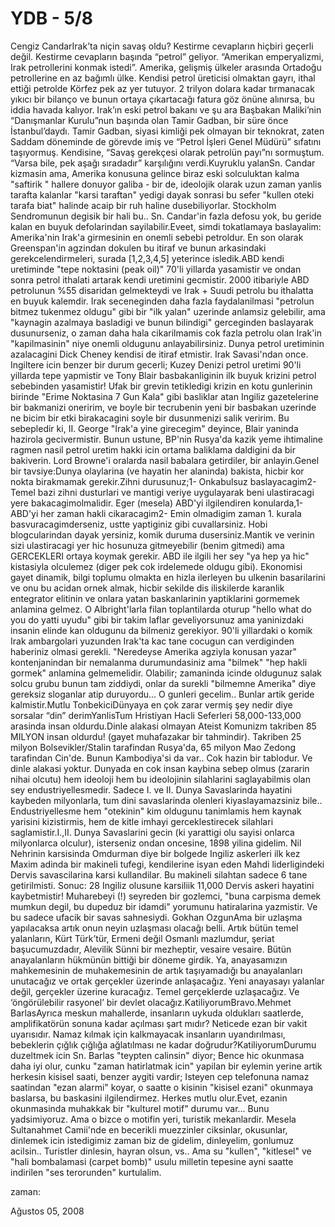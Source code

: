 # YDB - 5/8
Cengiz CandarIrak’ta niçin savaş oldu? Kestirme cevapların hiçbiri  geçerli değil. Kestirme cevapların başında “petrol” geliyor. “Amerikan  emperyalizmi, Irak petrollerini konmak istedi”. Amerika, gelişmiş ülkeler  arasında Ortadoğu petrollerine en az bağımlı ülke. Kendisi petrol üreticisi  olmaktan gayrı, ithal ettiği petrolde Körfez pek az yer tutuyor. 2 trilyon  dolara kadar tırmanacak yıkıcı bir bilanço ve bunun ortaya çıkartacağı fatura  göz önüne alınırsa, bu iddia havada kalıyor. Irak’ın eski petrol bakanı ve  şu ara Başbakan Maliki’nin “Danışmanlar Kurulu”nun başında olan Tamir  Gadban, bir süre önce İstanbul’daydı. Tamir Gadban, siyasi kimliği pek  olmayan bir teknokrat, zaten Saddam döneminde de görevde imiş ve “Petrol  İşleri Genel Müdürü” sıfatını taşıyormuş. Kendisine, “Savaş gerekçesi  olarak petrolün payı”nı sormuştum. “Varsa bile, pek aşağı sıradadır”  karşılığını verdi.Kuyruklu yalanSn. Candar kizmasin ama, Amerika konusuna gelince biraz eski solculuktan kalma "saftirik " hallere donuyor galiba - bir de,  ideolojik olarak uzun zaman yanlis tarafta kalanlar "karsi taraftan" yedigi dayak sonrasi bu sefer "kullen oteki tarafa biat" halinde acaip bir ruh haline dusebiliyorlar.  Stockholm Sendromunun degisik bir hali bu.. Sn. Candar'in fazla defosu yok, bu geride kalan en buyuk defolarindan sayilabilir.Eveet, simdi tokatlamaya baslayalim: Amerika'nin Irak'a girmesinin en onemli sebebi petroldur. En son olarak Greenspan'in agzindan dokulen bu itiraf ve bunun arkasindaki gerekcelendirmeleri, surada [1,2,3,4,5] yeterince isledik.ABD kendi uretiminde "tepe noktasini (peak oil)" 70'li yillarda yasamistir ve ondan sonra petrol ithalati artarak kendi uretimini gecmistir. 2000 itibariyle ABD petrolunun %55 disaridan gelmekteydi ve Irak + Suudi petrolu bu ithalatta en buyuk kalemdir. Irak seceneginden daha fazla faydalanilmasi "petrolun bitmez tukenmez oldugu" gibi bir "ilk yalan" uzerinde anlamsiz gelebilir, ama "kaynagin azalmaya basladigi ve bunun bilindigi" gerceginden baslayarak dusunurseniz, o zaman daha hala cikarilmamis cok fazla petrolu olan Irak'in "kapilmasinin" niye onemli oldugunu anlayabilirsiniz. Dunya petrol uretiminin azalacagini Dick Cheney kendisi de itiraf etmistir.  Irak Savasi'ndan once. Ingiltere icin benzer bir durum gecerli; Kuzey Denizi petrol uretimi 90'li yillarda tepe yapmistir ve Tony Blair basbakanliginin ilk buyuk krizini petrol sebebinden yasamistir! Ufak bir grevin tetikledigi krizin en kotu gunlerinin birinde "Erime Noktasina 7 Gun Kala" gibi basliklar atan Ingiliz gazetelerine bir bakmanizi oneririm, ve boyle bir tecrubenin yeni bir basbakan uzerinde ne bicim bir etki birakacagini soyle bir dusunmenizi salik veririm. Bu sebepledir ki, II. George "Irak'a yine girecegim" deyince,  Blair yaninda hazirola gecivermistir. Bunun ustune, BP'nin Rusya'da kazik yeme ihtimaline ragmen nasil petrol uretim hakki icin ortama baliklama daldigini da bir bakiverin. Lord Browne'i oralarda nasil babalara getirdiler, bir anlayin.Genel bir tavsiye:Dunya olaylarina (ve hayatin her alaninda) bakista, hicbir kor nokta birakmamak gerekir.Zihni durusunuz;1- Onkabulsuz baslayacagim2- Temel bazi zihni dusturlari  ve mantigi veriye uygulayarak beni ulastiracagi yere bakacagimolmalidir. Eger (mesela) ABD'yi ilgilendiren konularda,1- ABD'yi her zaman hakli cikaracagim2- Emin olmadigim zaman 1. kurala basvuracagimderseniz, ustte yaptiginiz gibi cuvallarsiniz. Hobi blogcularindan dayak yersiniz, komik duruma dusersiniz.Mantik ve verinin sizi ulastiracagi yer hic hosunuza gitmeyebilir (benim gitmedi) ama GERCEKLERI ortaya koymak gerekir. ABD ile ilgili her sey "ya hep ya hic" kistasiyla olculemez (diger pek cok irdelemede oldugu gibi). Ekonomisi gayet dinamik, bilgi toplumu olmakta en hizla ilerleyen bu ulkenin basarilarini ve onu bu acidan ornek almak, hicbir sekilde dis iliskilerde karanlik entegrator elitinin  ve onlara yatan baskanlarinin yaptiklarini gormemek anlamina gelmez. O Albright'larla filan toplantilarda oturup  "hello what do you do yatti uyudu" gibi bir takim laflar geveliyorsunuz ama yaninizdaki insanin elinde kan oldugunu da bilmeniz gerekiyor. 90'li yillardaki o  komik Irak ambargolari yuzunden  Irak'ta kac tane cocugun can verdiginden haberiniz olmasi gerekli. "Neredeyse Amerika agziyla konusan yazar" kontenjanindan bir nemalanma durumundasiniz ama "bilmek" "hep hakli gormek" anlamina gelmemelidir. Olabilir; zamaninda icinde oldugunuz salak solcu grubu bunun tam ziddiydi, onlar da surekli "bilmemne Amerika" diye gereksiz sloganlar atip duruyordu... O gunleri gecelim.. Bunlar artik geride kalmistir.Mutlu TonbekiciDünyaya en çok zarar vermiş şey nedir diye sorsalar “din” derimYanlisTum Hristiyan Hacli Seferleri 58,000-133,000 arasinda insan oldurdu.Dinle alakasi olmayan Ateist Komunizm takriben 85 MILYON insan oldurdu! (gayet muhafazakar bir tahmindir). Takriben 25 milyon Bolsevikler/Stalin tarafindan Rusya'da, 65 milyon Mao Zedong tarafindan Cin'de. Bunun Kambodiya'si da var.. Cok hazin bir tablodur. Ve dinle alakasi yoktur. Dunyada en cok insan kaybina sebep olmus (zararin nihai olcutu) hem ideoloji hem bu ideolojinin silahlarini saglayabilmis olan sey endustriyellesmedir. Sadece I. ve II. Dunya Savaslarinda hayatini kaybeden milyonlarla, tum dini savaslarinda olenleri kiyaslayamazsiniz bile..  Endustriyellesme hem "otekinin" kim oldugunu tanimlamis hem kaynak yarisini kizistirmis, hem de kitle imhayi gerceklestirecek silahlari saglamistir.I.,II. Dunya Savaslarini gecin (ki yarattigi olu sayisi onlarca milyonlarca olculur), isterseniz ondan oncesine, 1898 yilina gidelim. Nil Nehrinin karsisinda Omdurman diye bir bolgede Ingiliz askerleri ilk kez Maxim adinda bir makineli tufegi, kendilerine isyan eden Mahdi liderligindeki Dervis savascilarina karsi kullandilar. Bu makineli silahtan sadece 6 tane getirilmisti. Sonuc: 28 Ingiliz olusune karsiliik 11,000 Dervis askeri hayatini kaybetmistir! Muharebeyi (!) seyreden bir gozlemci, "buna carpisma demek mumkun degil, bu dupeduz bir idamdi" yorumunu hatiralarina yazmistir. Ve bu sadece ufacik bir savas sahnesiydi. Gokhan OzgunAma bir uzlaşma yapılacaksa artık onun neyin uzlaşması olacağı belli. Artık bütün temel yalanların, Kürt Türk’tür, Ermeni değil Osmanlı mazlumdur, şeriat başucumuzdadır, Alevilik Sünni bir mezheptir, vesaire vesaire. Bütün anayalanların hükmünün bittiği bir döneme girdik. Ya, anayasamızın mahkemesinin de muhakemesinin de artık taşıyamadığı bu anayalanları unutacağız ve ortak gerçekler üzerinde anlaşacağız. Yeni anayasayı yalanlar değil, gerçekler üzerine kuracağız. Temel gerçeklerde uzlaşacağız. Ve ‘öngörülebilir rasyonel’ bir devlet olacağız.KatiliyorumBravo.Mehmet BarlasAyrıca meskun mahallerde, insanların uykuda oldukları saatlerde, amplifikatörün sonuna kadar açılması şart mıdır? Neticede ezan bir vakit uyarısıdır. Namaz kılmak için kalkmayacak insanların uyandırılması, bebeklerin çığlık çığlığa ağlatılması ne kadar doğrudur?KatiliyorumDurumu duzeltmek icin Sn. Barlas "teypten calinsin" diyor; Bence hic okunmasa daha iyi olur, cunku "zaman hatirlatmak icin" yapilan bir eylemin yerine artik herkesin kisisel saati, benzer aygiti vardir; Isteyen cep telefonuna namaz saatindan "ezan alarmi" koyar, o saatte o kisinin "kisisel ezani" okunmaya baslarsa, bu baskasini ilgilendirmez. Herkes mutlu olur.Evet, ezanin okunmasinda muhakkak bir "kulturel motif" durumu var... Bunu yadsimiyoruz. Ama o bizce o motifin yeri, turistik mekanlardir. Mesela Sultanahmet Camii'nde en becerikli muezzinler ciksinlar, okusunlar, dinlemek icin istedigimiz zaman biz de gidelim, dinleyelim, gonlumuz acilsin.. Turistler dinlesin, hayran olsun, vs.. Ama su "kullen", "kitlesel" ve "hali bombalamasi (carpet bomb)" usulu milletin tepesine ayni saatte indirilen "ses terorunden" kurtulalim.







zaman:

Ağustos 05, 2008










